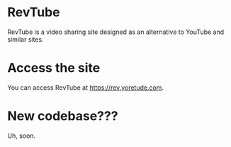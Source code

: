 # RevTube
RevTube is a video <!--(with audio uploading a feature that was going to be added)--> sharing site designed as an alternative to YouTube and similar sites.
# Access the site 
You can access RevTube at https://rev.yoretude.com.
<!--~~For the upcoming "Redux" layout, the link is: https://redst0ne.xyz/vistatuberedux~~ (Redux is cancelled)
For the current "skeuo" layout, the link is https://rev.yoretude.com.
## There is an offical RevTube instance at https://rev.yoretude.com..
-->
# New codebase???
Uh, soon.
